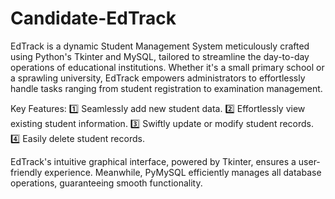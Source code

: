 # Candidate-EdTrack
EdTrack is a dynamic Student Management System meticulously crafted using Python's Tkinter and MySQL, tailored to streamline the day-to-day operations of educational institutions. Whether it's a small primary school or a sprawling university, EdTrack empowers administrators to effortlessly handle tasks ranging from student registration to examination management.

Key Features:
1️⃣ Seamlessly add new student data.
2️⃣ Effortlessly view existing student information.
3️⃣ Swiftly update or modify student records.
4️⃣ Easily delete student records.

EdTrack's intuitive graphical interface, powered by Tkinter, ensures a user-friendly experience. Meanwhile, PyMySQL efficiently manages all database operations, guaranteeing smooth functionality.
